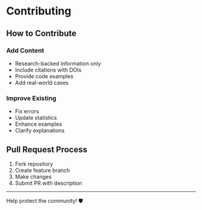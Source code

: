 # Contributing

## How to Contribute

### Add Content
- Research-backed information only
- Include citations with DOIs
- Provide code examples
- Add real-world cases

### Improve Existing
- Fix errors
- Update statistics
- Enhance examples
- Clarify explanations

## Pull Request Process

1. Fork repository
2. Create feature branch
3. Make changes
4. Submit PR with description

---

Help protect the community! 🛡️
